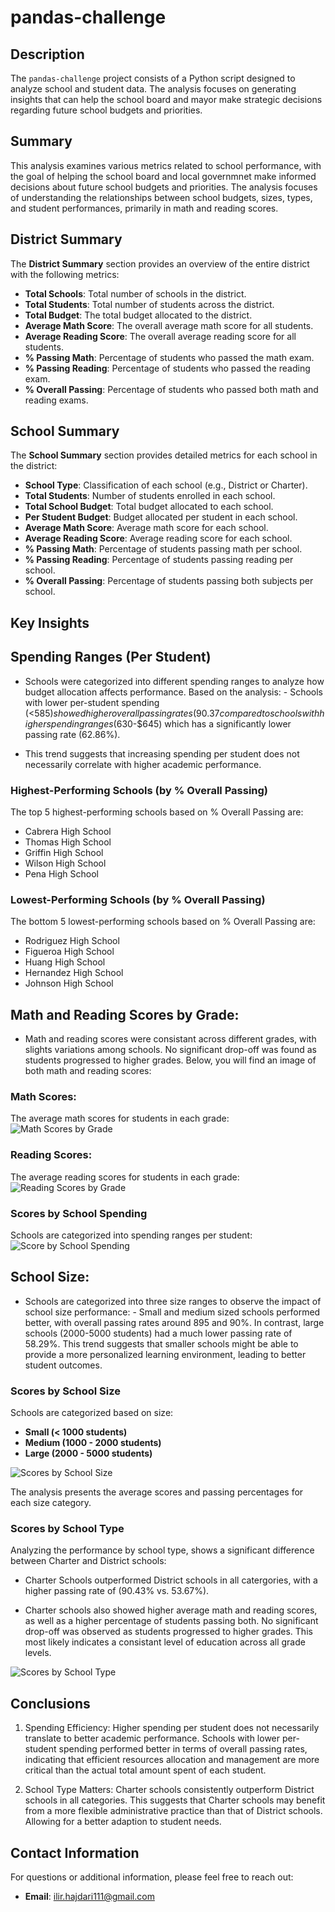 # pandas-challenge

## Description
The `pandas-challenge` project consists of a Python script designed to analyze school and student data. The analysis focuses on generating insights that can help the school board and mayor make strategic decisions regarding future school budgets and priorities.

## Summary
This analysis examines various metrics related to school performance, with the goal of helping the school board and local governmnet make informed decisions about future school budgets and priorities. The analysis focuses of understanding the relationships between school budgets, sizes, types, and student performances, primarily in math and reading scores.

## District Summary
The **District Summary** section provides an overview of the entire district with the following metrics:
- **Total Schools**: Total number of schools in the district.
- **Total Students**: Total number of students across the district.
- **Total Budget**: The total budget allocated to the district.
- **Average Math Score**: The overall average math score for all students.
- **Average Reading Score**: The overall average reading score for all students.
- **% Passing Math**: Percentage of students who passed the math exam.
- **% Passing Reading**: Percentage of students who passed the reading exam.
- **% Overall Passing**: Percentage of students who passed both math and reading exams.

## School Summary
The **School Summary** section provides detailed metrics for each school in the district:
- **School Type**: Classification of each school (e.g., District or Charter).
- **Total Students**: Number of students enrolled in each school.
- **Total School Budget**: Total budget allocated to each school.
- **Per Student Budget**: Budget allocated per student in each school.
- **Average Math Score**: Average math score for each school.
- **Average Reading Score**: Average reading score for each school.
- **% Passing Math**: Percentage of students passing math per school.
- **% Passing Reading**: Percentage of students passing reading per school.
- **% Overall Passing**: Percentage of students passing both subjects per school.

## Key Insights
## Spending Ranges (Per Student)
- Schools were categorized into different spending ranges to analyze how budget allocation affects performance. Based on the analysis:
	  - Schools with lower per-student spending (<$585) showed higher overall passing rates (90.37%).
	     compared to schools with higher spending ranges ($630-$645) which has a significantly lower passing rate (62.86%).

- This trend suggests that increasing spending per student does not necessarily correlate with higher academic performance.

### Highest-Performing Schools (by % Overall Passing)
The top 5 highest-performing schools based on % Overall Passing are:
- Cabrera High School
- Thomas High School
- Griffin High School
- Wilson High School
- Pena High School
  
### Lowest-Performing Schools (by % Overall Passing)
The bottom 5 lowest-performing schools based on % Overall Passing are:
- Rodriguez High School
- Figueroa High School
- Huang High School
- Hernandez High School
- Johnson High School


## Math and Reading Scores by Grade:
- Math and reading scores were consistant across different grades, with slights variations among schools. No significant drop-off was found as students progressed to higher grades. Below, you will find an image of both math and reading scores:
  
### Math Scores:
The average math scores for students in each grade:
![Math Scores by Grade](PyCitySchools/Resources/math_scores_by_grade.png)

### Reading Scores:
The average reading scores for students in each grade:
![Reading Scores by Grade](PyCitySchools/Resources/reading_scores_by_grade.png)


### Scores by School Spending
Schools are categorized into spending ranges per student:
![Score by School Spending](PyCitySchools/Resources/scores_by_school_spending.png)

## School Size:
- Schools are categorized into three size ranges to observe the impact of school size performance:
	  - Small and medium sized schools performed better, with overall passing rates around 895 and 90%. In contrast, large schools (2000-5000 students) had a much lower passing rate of 58.29%. This trend suggests that smaller schools might be able to provide a more personalized learning environment, leading to better student outcomes.

### Scores by School Size
Schools are categorized based on size:
- **Small (< 1000 students)**
- **Medium (1000 - 2000 students)**
- **Large (2000 - 5000 students)**

![Scores by School Size](PyCitySchools/Resources/scores_by_school_size.png)

The analysis presents the average scores and passing percentages for each size category.

### Scores by School Type
Analyzing the performance by school type, shows a significant difference between Charter and District schools:

- Charter Schools outperformed District schools in all catergories, with a higher passing rate of (90.43% vs. 53.67%).

- Charter schools also showed higher average math and reading scores, as well as a higher percentage of students passing both. No significant drop-off was observed as students progressed to higher grades. This most likely indicates a consistant level of education across all grade levels.

![Scores by School Type](PyCitySchools/Resources/scores_by_School_Type)

## Conclusions
1. Spending Efficiency: Higher spending per student does not necessarily translate to better academic performance. Schools with lower per-student spending performed better in terms of overall passing rates, indicating that efficient resources allocation and management are more critical than the actual total amount spent of each student.

2. School Type Matters: Charter schools consistently outperform District schools in all categories. This suggests that Charter schools may benefit from a more flexible administrative practice than that of District schools. Allowing for a better adaption to student needs.

## Contact Information
For questions or additional information, please feel free to reach out:

- **Email**: ilir.hajdari111@gmail.com

